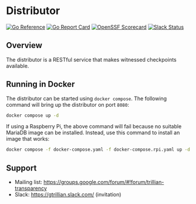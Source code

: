 # Distributor

[![Go Reference](https://pkg.go.dev/badge/github.com/transparency-dev/distributor.svg)](https://pkg.go.dev/github.com/transparency-dev/distributor)
[![Go Report Card](https://goreportcard.com/badge/github.com/transparency-dev/distributor)](https://goreportcard.com/report/github.com/transparency-dev/distributor)
[![OpenSSF Scorecard](https://api.securityscorecards.dev/projects/github.com/transparency-dev/distributor/badge)](https://securityscorecards.dev/viewer/?uri=github.com/transparency-dev/distributor)
[![Slack Status](https://img.shields.io/badge/Slack-Chat-blue.svg)](https://gtrillian.slack.com/)

## Overview

The distributor is a RESTful service that makes witnessed checkpoints available.

## Running in Docker

The distributor can be started using `docker compose`.
The following command will bring up the distributor on port `8080`:
```bash
docker compose up -d
```

If using a Raspberry Pi, the above command will fail because no suitable MariaDB image can be
installed. Instead, use this command to install an image that works:
```bash
docker compose -f docker-compose.yaml -f docker-compose.rpi.yaml up -d
```

## Support
* Mailing list: https://groups.google.com/forum/#!forum/trillian-transparency
* Slack: https://gtrillian.slack.com/ (invitation)
